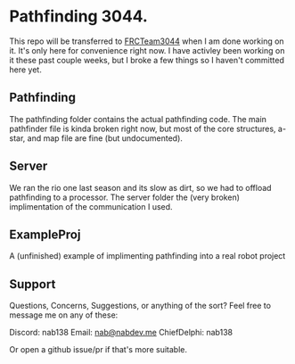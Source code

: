 # Pathfinding 3044.
This repo will be transferred to [FRCTeam3044](https://github.com/FRCTeam3044) when I am done working on it. It's only here for convenience right now. I have activley been working on it these past couple weeks, but I broke a few things so I haven't committed here yet.

## Pathfinding
The pathfinding folder contains the actual pathfinding code. The main pathfinder file is kinda broken right now, but most of the core structures, a-star, and map file are fine (but undocumented).
## Server
We ran the rio one last season and its slow as dirt, so we had to offload pathfinding to a processor. The server folder the (very broken) implimentation of the communication I used.
## ExampleProj
A (unfinished) example of implimenting pathfinding into a real robot project

## Support
Questions, Concerns, Suggestions, or anything of the sort? Feel free to message me on any of these:

Discord: nab138
Email: nab@nabdev.me
ChiefDelphi: nab138

Or open a github issue/pr if that's more suitable.
